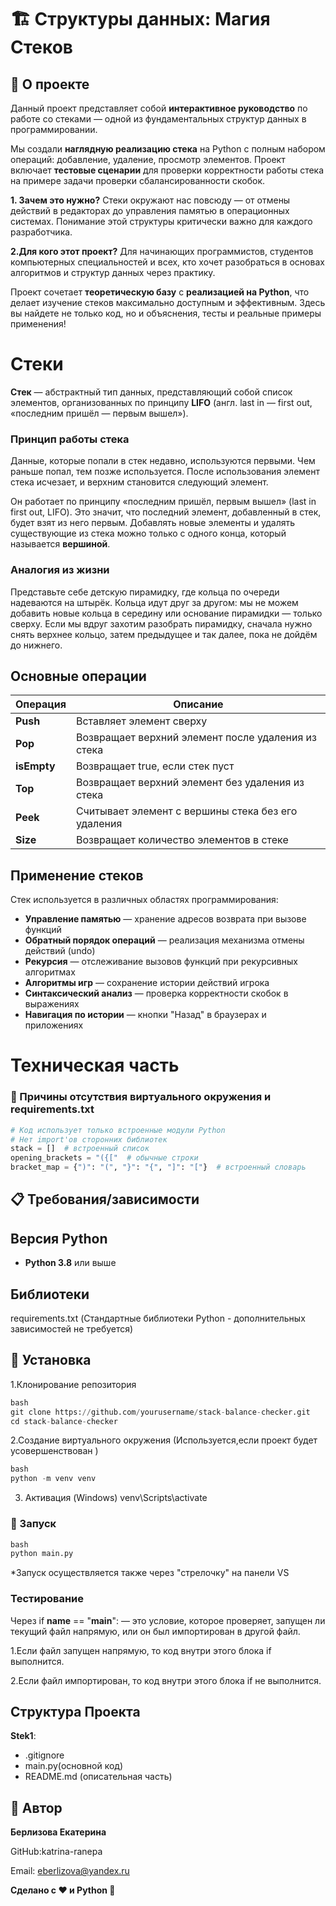 # 🏗️ Структуры данных: Магия Стеков 

## 🎯 О проекте

Данный проект представляет собой **интерактивное руководство** по работе со стеками — одной из фундаментальных структур данных в программировании. 

Мы создали **наглядную реализацию стека** на Python с полным набором операций: добавление, удаление, просмотр элементов. Проект включает **тестовые сценарии** для проверки корректности работы стека на примере задачи проверки сбалансированности скобок. 


**1. Зачем это нужно?** Стеки окружают нас повсюду — от отмены действий в редакторах до управления памятью в операционных системах. Понимание этой структуры критически важно для каждого разработчика.

**2.Для кого этот проект?** Для начинающих программистов, студентов компьютерных специальностей и всех, кто хочет разобраться в основах алгоритмов и структур данных через практику. 


Проект сочетает **теоретическую базу** с **реализацией на Python**, что делает изучение стеков максимально доступным и эффективным. Здесь вы найдете не только код, но и объяснения, тесты и реальные примеры применения!



# Стеки

**Стек** — абстрактный тип данных, представляющий собой список элементов, организованных по принципу **LIFO** (англ. last in — first out, «последним пришёл — первым вышел»).

### Принцип работы стека

Данные, которые попали в стек недавно, используются первыми. Чем раньше попал, тем позже используется. После использования элемент стека исчезает, и верхним становится следующий элемент.

Он работает по принципу «последним пришёл, первым вышел» (last in first out, LIFO). Это значит, что последний элемент, добавленный в стек, будет взят из него первым. Добавлять новые элементы и удалять существующие из стека можно только с одного конца, который называется **вершиной**.

### Аналогия из жизни

Представьте себе детскую пирамидку, где кольца по очереди надеваются на штырёк. Кольца идут друг за другом: мы не можем добавить новые кольца в середину или основание пирамидки — только сверху. Если мы вдруг захотим разобрать пирамидку, сначала нужно снять верхнее кольцо, затем предыдущее и так далее, пока не дойдём до нижнего.

## Основные операции

| Операция | Описание |
|----------|-----------|
| **Push** | Вставляет элемент сверху |
| **Pop** | Возвращает верхний элемент после удаления из стека |
| **isEmpty** | Возвращает true, если стек пуст |
| **Top** | Возвращает верхний элемент без удаления из стека |
| **Peek** | Считывает элемент с вершины стека без его удаления |
| **Size** | Возвращает количество элементов в стеке |

## Применение стеков

Стек используется в различных областях программирования:

- **Управление памятью** — хранение адресов возврата при вызове функций
- **Обратный порядок операций** — реализация механизма отмены действий (undo)
- **Рекурсия** — отслеживание вызовов функций при рекурсивных алгоритмах
- **Алгоритмы игр** — сохранение истории действий игрока
- **Синтаксический анализ** — проверка корректности скобок в выражениях
- **Навигация по истории** — кнопки "Назад" в браузерах и приложениях


#  Техническая часть


###  🚫 Причины отсутствия виртуального окружения и requirements.txt
```python
# Код использует только встроенные модули Python
# Нет import'ов сторонних библиотек
stack = []  # встроенный список
opening_brackets = "({["  # обычные строки
bracket_map = {")": "(", "}": "{", "]": "["}  # встроенный словарь
```




## 📋 Требования/зависимости

## Версия Python
- **Python 3.8** или выше

## Библиотеки
 requirements.txt
(Стандартные библиотеки Python - дополнительных зависимостей не требуется)


## 🚀 Установка
1.Клонирование репозитория

```python
bash
git clone https://github.com/yourusername/stack-balance-checker.git
cd stack-balance-checker
```

2.Создание виртуального окружения (Используется,если проект будет усовершенствован )

```python
bash
python -m venv venv
```

3. Активация (Windows)
venv\Scripts\activate


### 🎯 Запуск
```python
bash
python main.py
```
*Запуск осуществляется также через "стрелочку" на панели VS




### Тестирование
Через if __name__ == "__main__": — это условие, которое проверяет, запущен ли текущий файл напрямую, или он был импортирован в другой файл.

1.Если файл запущен напрямую, то код внутри этого блока if выполнится.

2.Если файл импортирован, то код внутри этого блока if не выполнится.



## Структура Проекта
**Stek1**:

- .gitignore
- main.py(основной код)
- README.md (описательная часть)




## 👤 Автор
**Берлизова Екатерина**

GitHub:katrina-ranepa

Email: eberlizova@yandex.ru







 **Сделано с ❤️ и Python 🐍**








